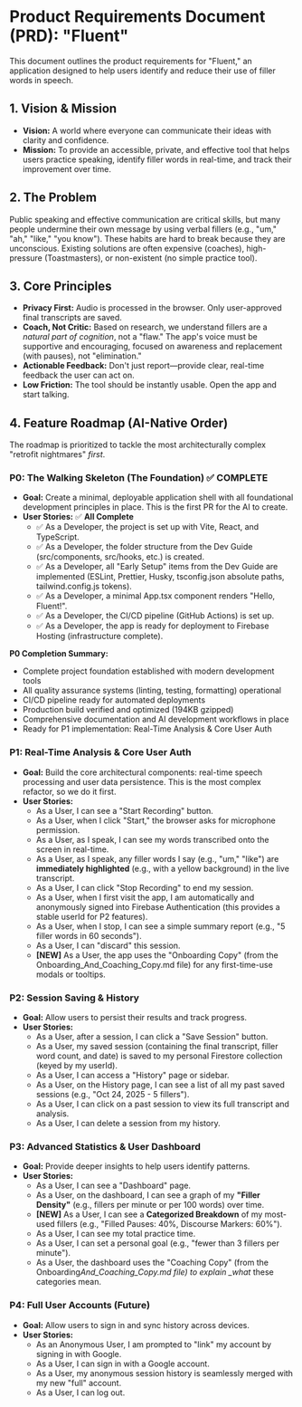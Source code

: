 # **Product Requirements Document (PRD): "Fluent"**

This document outlines the product requirements for "Fluent," an application designed to help users identify and reduce their use of filler words in speech.

## **1\. Vision & Mission**

- **Vision:** A world where everyone can communicate their ideas with clarity and confidence.
- **Mission:** To provide an accessible, private, and effective tool that helps users practice speaking, identify filler words in real-time, and track their improvement over time.

## **2\. The Problem**

Public speaking and effective communication are critical skills, but many people undermine their own message by using verbal fillers (e.g., "um," "ah," "like," "you know"). These habits are hard to break because they are unconscious. Existing solutions are often expensive (coaches), high-pressure (Toastmasters), or non-existent (no simple practice tool).

## **3\. Core Principles**

- **Privacy First:** Audio is processed in the browser. Only user-approved final transcripts are saved.
- **Coach, Not Critic:** Based on research, we understand fillers are a _natural part of cognition_, not a "flaw." The app's voice must be supportive and encouraging, focused on awareness and replacement (with pauses), not "elimination."
- **Actionable Feedback:** Don't just report—provide clear, real-time feedback the user can act on.
- **Low Friction:** The tool should be instantly usable. Open the app and start talking.

## **4\. Feature Roadmap (AI-Native Order)**

The roadmap is prioritized to tackle the most architecturally complex "retrofit nightmares" _first_.

### **P0: The Walking Skeleton (The Foundation)** ✅ **COMPLETE**

- **Goal:** Create a minimal, deployable application shell with all foundational development principles in place. This is the first PR for the AI to create.
- **User Stories:** ✅ **All Complete**
  - ✅ As a Developer, the project is set up with Vite, React, and TypeScript.
  - ✅ As a Developer, the folder structure from the Dev Guide (src/components, src/hooks, etc.) is created.
  - ✅ As a Developer, all "Early Setup" items from the Dev Guide are implemented (ESLint, Prettier, Husky, tsconfig.json absolute paths, tailwind.config.js tokens).
  - ✅ As a Developer, a minimal App.tsx component renders "Hello, Fluent\!".
  - ✅ As a Developer, the CI/CD pipeline (GitHub Actions) is set up.
  - ✅ As a Developer, the app is ready for deployment to Firebase Hosting (infrastructure complete).

**P0 Completion Summary:**

- Complete project foundation established with modern development tools
- All quality assurance systems (linting, testing, formatting) operational
- CI/CD pipeline ready for automated deployments
- Production build verified and optimized (194KB gzipped)
- Comprehensive documentation and AI development workflows in place
- Ready for P1 implementation: Real-Time Analysis & Core User Auth

### **P1: Real-Time Analysis & Core User Auth**

- **Goal:** Build the core architectural components: real-time speech processing and user data persistence. This is the most complex refactor, so we do it first.
- **User Stories:**
  - As a User, I can see a "Start Recording" button.
  - As a User, when I click "Start," the browser asks for microphone permission.
  - As a User, as I speak, I can see my words transcribed onto the screen in real-time.
  - As a User, as I speak, any filler words I say (e.g., "um," "like") are **immediately highlighted** (e.g., with a yellow background) in the live transcript.
  - As a User, I can click "Stop Recording" to end my session.
  - As a User, when I first visit the app, I am automatically and anonymously signed into Firebase Authentication (this provides a stable userId for P2 features).
  - As a User, when I stop, I can see a simple summary report (e.g., "5 filler words in 60 seconds").
  - As a User, I can "discard" this session.
  - **\[NEW\]** As a User, the app uses the "Onboarding Copy" (from the Onboarding_And_Coaching_Copy.md file) for any first-time-use modals or tooltips.

### **P2: Session Saving & History**

- **Goal:** Allow users to persist their results and track progress.
- **User Stories:**
  - As a User, after a session, I can click a "Save Session" button.
  - As a User, my saved session (containing the final transcript, filler word count, and date) is saved to my personal Firestore collection (keyed by my userId).
  - As a User, I can access a "History" page or sidebar.
  - As a User, on the History page, I can see a list of all my past saved sessions (e.g., "Oct 24, 2025 \- 5 fillers").
  - As a User, I can click on a past session to view its full transcript and analysis.
  - As a User, I can delete a session from my history.

### **P3: Advanced Statistics & User Dashboard**

- **Goal:** Provide deeper insights to help users identify patterns.
- **User Stories:**
  - As a User, I can see a "Dashboard" page.
  - As a User, on the dashboard, I can see a graph of my **"Filler Density"** (e.g., fillers per minute or per 100 words) over time.
  - **\[NEW\]** As a User, I can see a **Categorized Breakdown** of my most-used fillers (e.g., "Filled Pauses: 40%, Discourse Markers: 60%").
  - As a User, I can see my total practice time.
  - As a User, I can set a personal goal (e.g., "fewer than 3 fillers per minute").
  - As a User, the dashboard uses the "Coaching Copy" (from the Onboarding*And_Coaching_Copy.md file) to explain \_what* these categories mean.

### **P4: Full User Accounts (Future)**

- **Goal:** Allow users to sign in and sync history across devices.
- **User Stories:**
  - As an Anonymous User, I am prompted to "link" my account by signing in with Google.
  - As a User, I can sign in with a Google account.
  - As a User, my anonymous session history is seamlessly merged with my new "full" account.
  - As a User, I can log out.
